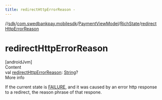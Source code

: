 ```yaml
---
title: redirectHttpErrorReason -
---
```

//[sdk](../../../../index)/[com.swedbankpay.mobilesdk](../../index)/[PaymentViewModel](../index)/[RichState](index)/[redirectHttpErrorReason](redirect-http-error-reason)



# redirectHttpErrorReason  
[androidJvm]  
Content  
val [redirectHttpErrorReason](redirect-http-error-reason): [String](https://kotlinlang.org/api/latest/jvm/stdlib/kotlin/-string/index.html)?  
More info  


If the current state is [FAILURE](../-state/-f-a-i-l-u-r-e/index), and it was caused by an error http response to a redirect, the reason phrase of that respone.

  




